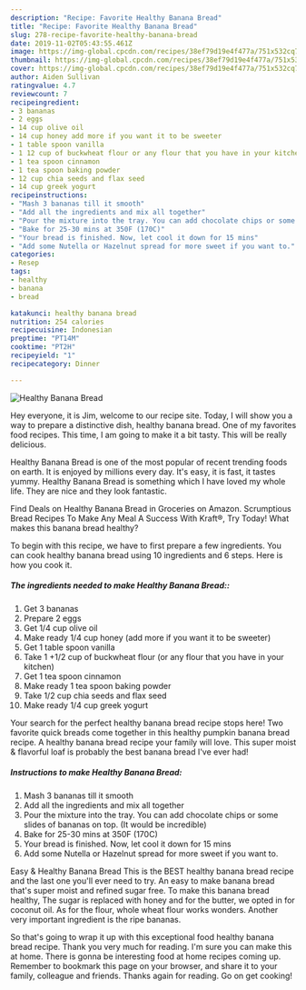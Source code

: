 ```yaml
---
description: "Recipe: Favorite Healthy Banana Bread"
title: "Recipe: Favorite Healthy Banana Bread"
slug: 278-recipe-favorite-healthy-banana-bread
date: 2019-11-02T05:43:55.461Z
image: https://img-global.cpcdn.com/recipes/38ef79d19e4f477a/751x532cq70/healthy-banana-bread-recipe-main-photo.jpg
thumbnail: https://img-global.cpcdn.com/recipes/38ef79d19e4f477a/751x532cq70/healthy-banana-bread-recipe-main-photo.jpg
cover: https://img-global.cpcdn.com/recipes/38ef79d19e4f477a/751x532cq70/healthy-banana-bread-recipe-main-photo.jpg
author: Aiden Sullivan
ratingvalue: 4.7
reviewcount: 7
recipeingredient:
- 3 bananas
- 2 eggs
- 14 cup olive oil
- 14 cup honey add more if you want it to be sweeter
- 1 table spoon vanilla
- 1 12 cup of buckwheat flour or any flour that you have in your kitchen
- 1 tea spoon cinnamon
- 1 tea spoon baking powder
- 12 cup chia seeds and flax seed
- 14 cup greek yogurt
recipeinstructions:
- "Mash 3 bananas till it smooth"
- "Add all the ingredients and mix all together"
- "Pour the mixture into the tray. You can add chocolate chips or some slides of bananas on top. (It would be incredible)"
- "Bake for 25-30 mins at 350F (170C)"
- "Your bread is finished. Now, let cool it down for 15 mins"
- "Add some Nutella or Hazelnut spread for more sweet if you want to."
categories:
- Resep
tags:
- healthy
- banana
- bread

katakunci: healthy banana bread
nutrition: 254 calories
recipecuisine: Indonesian
preptime: "PT14M"
cooktime: "PT2H"
recipeyield: "1"
recipecategory: Dinner

---
```



![Healthy Banana Bread](https://img-global.cpcdn.com/recipes/38ef79d19e4f477a/751x532cq70/healthy-banana-bread-recipe-main-photo.jpg)

Hey everyone, it is Jim, welcome to our recipe site. Today, I will show you a way to prepare a distinctive dish, healthy banana bread. One of my favorites food recipes. This time, I am going to make it a bit tasty. This will be really delicious.

Healthy Banana Bread is one of the most popular of recent trending foods on earth. It is enjoyed by millions every day. It's easy, it is fast, it tastes yummy. Healthy Banana Bread is something which I have loved my whole life. They are nice and they look fantastic.

Find Deals on Healthy Banana Bread in Groceries on Amazon. Scrumptious Bread Recipes To Make Any Meal A Success With Kraft®, Try Today! What makes this banana bread healthy?


To begin with this recipe, we have to first prepare a few ingredients. You can cook healthy banana bread using 10 ingredients and 6 steps. Here is how you cook it.

##### The ingredients needed to make Healthy Banana Bread::

1. Get 3 bananas
1. Prepare 2 eggs
1. Get 1/4 cup olive oil
1. Make ready 1/4 cup honey (add more if you want it to be sweeter)
1. Get 1 table spoon vanilla
1. Take 1 +1/2 cup of buckwheat flour (or any flour that you have in your kitchen)
1. Get 1 tea spoon cinnamon
1. Make ready 1 tea spoon baking powder
1. Take 1/2 cup chia seeds and flax seed
1. Make ready 1/4 cup greek yogurt


Your search for the perfect healthy banana bread recipe stops here! Two favorite quick breads come together in this healthy pumpkin banana bread recipe. A healthy banana bread recipe your family will love. This super moist &amp; flavorful loaf is probably the best banana bread I&#39;ve ever had! 

##### Instructions to make Healthy Banana Bread:

1. Mash 3 bananas till it smooth
1. Add all the ingredients and mix all together
1. Pour the mixture into the tray. You can add chocolate chips or some slides of bananas on top. (It would be incredible)
1. Bake for 25-30 mins at 350F (170C)
1. Your bread is finished. Now, let cool it down for 15 mins
1. Add some Nutella or Hazelnut spread for more sweet if you want to.


Easy &amp; Healthy Banana Bread This is the BEST healthy banana bread recipe and the last one you&#39;ll ever need to try. An easy to make banana bread that&#39;s super moist and refined sugar free. To make this banana bread healthy, The sugar is replaced with honey and for the butter, we opted in for coconut oil. As for the flour, whole wheat flour works wonders. Another very important ingredient is the ripe bananas. 

So that's going to wrap it up with this exceptional food healthy banana bread recipe. Thank you very much for reading. I'm sure you can make this at home. There is gonna be interesting food at home recipes coming up. Remember to bookmark this page on your browser, and share it to your family, colleague and friends. Thanks again for reading. Go on get cooking!
